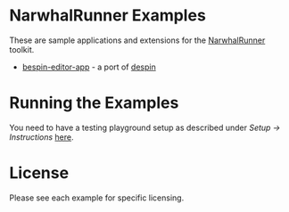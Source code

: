
NarwhalRunner Examples
======================

These are sample applications and extensions for the [NarwhalRunner](http://github.com/cadorn/narwhalrunner) toolkit.

  * [bespin-editor-app](http://github.com/cadorn/narwhalrunner-examples/tree/master/packages/bespin-editor-app/) - a port of [despin](http://github.com/past/despin)

Running the Examples
====================

You need to have a testing playground setup as described under *Setup -> Instructions* [here](http://github.com/cadorn/narwhalrunner).

License
=======

Please see each example for specific licensing.

